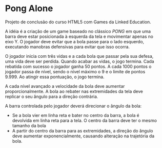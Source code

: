 # Pong Alone # 

Projeto de conclusão do curso HTML5 com Games da Linked Education.

A idéia é a criação de um game baseado no clássico _PONG_ em que uma barra deve estar posicionada à esquerda da tela e movimentar apenas no eixo Y. O jogador deve evitar que a bola passe para o lado esquerdo, executando manobras defensivas para evitar que isso ocorra.

O jogador inicia com três vidas e a cada bola que passar pela sua defesa, uma vida deve ser perdida. Quando acabar as vidas, o jogo termina. Cada rebatida com sucesso o jogador ganha 50 pontos. A cada 1000 pontos o jogador passa de nível, sendo o nível máximo o 9 e o limite de pontos 9.999. Ao atingir essa pontuação, o jogo termina.

A cada nível avançado a velocidade da bola deve aumentar proporcionalmente. A bola ao rebater nas extremidades da tela deve replicar o seu ângulo para a direção contrária. 

A barra controlada pelo jogador deverá direcionar o ângulo da bola: 

* Se a bola vier em linha reta e bater no centro da barra, a bola é devolvida em linha reta para a tela. O centro da barra deve ter o mesmo tamanho da bola  
* A partir do centro da barra para as extremidades, a direção do ângulo deve aumentar exponencialmente, causando alteração na trajetória da bola.